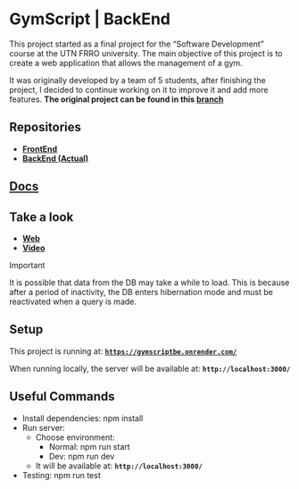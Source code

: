 # GymScript | BackEnd

This project started as a final project for the “Software Development” course at the UTN FRRO university. The main objective of this project is to create a web application that allows the management of a gym.

It was originally developed by a team of 5 students, after finishing the project, I decided to continue working on it to improve it and add more features. **The original project can be found in this [branch](https://github.com/fraancosan/gymScriptBE/tree/facultad)**

## Repositories

- [**FrontEnd**](https://github.com/fraancosan/gymScriptFE)
- [**BackEnd (Actual)**](https://github.com/fraancosan/gymScriptBE)

## [Docs](docs/README.md)

## Take a look

- [**Web**](https://fraancosan.github.io/gymScriptFE/home)
- [**Video**](https://youtu.be/u8zHUxM0M9Q)

> [!IMPORTANT]
> It is possible that data from the DB may take a while to load. This is because after a period of inactivity, the DB enters hibernation mode and must be reactivated when a query is made.

## Setup

This project is running at: [**`https://gymscriptbe.onrender.com/`**](https://gymscriptbe.onrender.com/)

When running locally, the server will be available at: **`http://localhost:3000/`**

## Useful Commands

- Install dependencies: npm install
- Run server:
  - Choose environment:
    - Normal: npm run start
    - Dev: npm run dev
  - It will be available at: **`http://localhost:3000/`**
- Testing: npm run test

